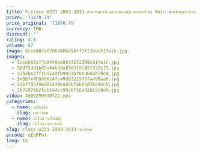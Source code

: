 ```yaml
---
title: S-Class W221 2003-2013 อัพเกรดบังโคลนกันชนหน้าและหลังสไตล์ Wald สําหรับชุดตัวถังรถยนต์คุณภาพสูง BTC
price: '71870.79'
price_original: '71870.79'
currency: THB
discount: ''
rating: 4.5
volume: 87
image: Scce807af7b84486e98ff2f2369c61fe1n.jpg
images:
  - Scce807af7b84486e98ff2f2369c61fe1n.jpg
  - S0d73dd1b85a44b3da89e31dc42f332c7S.jpg
  - S2bebb2ff16914df098d36f8cd66ab2beA.jpg
  - Se067e4b5006c47ce9d83215757a490aa6.jpg
  - S1bf79a786001439ea08bf6b93d78c92cN.jpg
  - Sb72070b2fcb144cc90c0f56a02b62c9eM.jpg
video: 4000259030722.mp4
categories:
  - name: เครื่องมือ
    slug: เคร-องม
  - name: อะไหล่ เครื่องมือ
    slug: อะไหล-เคร-องม
slug: class-w221-2003-2013-พเกรดบ
encode: oEqGPwi
lang: th
---
```

  